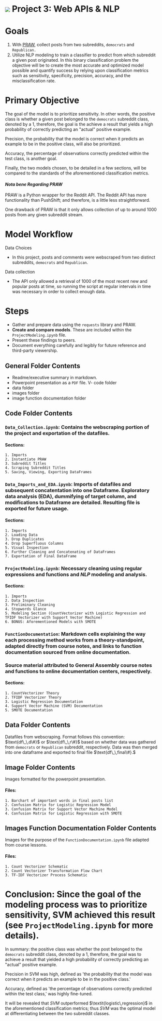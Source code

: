 # ![](https://ga-dash.s3.amazonaws.com/production/assets/logo-9f88ae6c9c3871690e33280fcf557f33.png) Project 3: Web APIs & NLP

# Goals

1. With [PRAW](https://praw.readthedocs.io/en/stable/), collect posts from two subreddits, `democrats` and `Republican.`
2. Utilize NLP modeling to train a classifier to predict from which subreddit a given post originated. In this binary classification problem the objective will be to create the most accurate and optimized model possible and quantify success by relying upon classification metrics such as sensitivity, specificity, precision, accuracy, and the misclassification rate. 

# Primary Objective

The goal of the model is to prioritize sensitivity. In other words, the positive class is whether a given post belonged to the `democrats` subreddit class, denoted by a $1$, therefore, the goal is the achieve a result that yields a high probability of correctly predicting an "actual" positive example. 

Precision, the probability that the model is correct when it predicts an example to be in the positive class, will also be prioritized. 

Accuracy, the percentage of observations correctly predicted within the test class, is another goal.

Finally, the two models chosen, to be detailed in a few sections, will be compared to the standards of the aforementioned classification metrics.


#### $\textit{Nota bene Regarding PRAW}$

PRAW is a Python wrapper for the Reddit API.  The Reddit API has more functionality than PushShift; and therefore, is a little less straightforward. 

One drawback of PRAW is that it only allows collection of up to around 1000 posts from any given subreddit stream. 

# Model Workflow

Data Choices
- In this project, posts and comments were webscraped from two distinct subreddits, `democrats` and `Republican`. 

Data collection
- The API only allowed a retrieval of $1000$ of the most recent new and popular posts at time, so running the script at regular intervals in time was necessary in order to collect enough data.

# Steps

- Gather and prepare data using the `requests` library and PRAW.
- **Create and compare models**. These are included within the `ProjectModeling.ipynb` file. 
- Present these findings to peers. 
- Document everything carefully and legibly for future reference and third-party viewership. 

## General Folder Contents

- Readme/executive summary in markdown.
- Powerpoint presentation as a `PDF` file.
V- code folder
- data folder
- images folder
- image function documentation folder

## Code Folder Contents

### `Data_Collection.ipynb`: Contains the webscraping portion of the project and exportation of the datafiles. 
#### Sections: 
    1. Imports
    2. Instantiate PRAW
    3. Subreddit Titles
    4. Scraping Subreddit Titles
    5. Saving, Viewing, Exporting DataFrames
### `Data_Imports_and_EDA.ipynb`: Imports of datafiles and subsequent concatentation into one Dataframe. Exploratory data analysis (EDA), dummifying of target column, and modifications to Dataframe are detailed. Resulting file is exported for future usage.
#### Sections: 
    1. Imports
    2. Loading Data
    3. Drop Duplicates
    4. Drop Superfluous Columns
    5. Visual Inspection
    6. Further Cleaning and Concatenating of DataFrames
    7. Exportation of Final DataFrame
### `ProjectModeling.ipynb`: Necessary cleaning using regular expressions and functions and $\textit{NLP}$ modeling and analysis.  
#### Sections: 
    1. Imports
    2. Data Inspection
    3. Preliminary Cleaning
    4. Stopwords Glance
    5. Modeling Section (CountVectorizer with Logistic Regression and TFIDF Vectorizer with Support Vector Machine)
    6. BONUS: Aforementioned Models with SMOTE
### `FunctionDocumentation`: Markdown cells explaining the way each processing method works from a theory-standpoint, adapted directly from course notes, and links to function documentation sourced from online documentation. 
### Source material attributed to General Assembly course notes and functions to online documentation centers, respectively. 
#### Sections: 
    1. CountVectorizer Theory
    2. TFIDF Vectorizer Theory
    3. Logistic Regression Documentation
    4. Support Vector Machine (SVM) Documentation
    5. SMOTE Documentation
## Data Folder Contents

Datafiles from webscraping. Format follows this convention: $\text{df\_\,d\#}$ or $\text{df\_\,r\#}$ based on whether data was gathered from `democrats` or `Republican` subreddit, respectively. Data was then merged into one dataframe and exported to final file $\text{df\_\,final\#}.$

## Image Folder Contents

Images formatted for the powerpoint presentation. 
#### Files: 
    1. Barchart of important words in final posts list
    2. Confusion Matrix for Logistic Regression Model
    3. Confusion Matrix for Support Vector Machine Model
    4. Confusion Matrix for Logistic Regression with SMOTE

## Images Function Documentation Folder Contents
Images for the purpose of the `FunctionDocumentation.ipynb` file adapted from course lessons.
#### Files: 
    1. Count Vectorizer Schematic
    2. Count Vectorizer Transformation Flow Chart
    3. TF-IDF Vectorizer Process Schematic

# Conclusion: Since the goal of the modeling process was to prioritize sensitivity, SVM achieved this result (see `ProjectModeling.ipynb` for more details). 

In summary: the positive class was whether the post belonged to the `democrats` subreddit class, denoted by a $1$, therefore, the goal was to achieve a result that yielded a high probability of correctly predicting an "actual" positive example. 

Precision in SVM was high, defined as 'the probability that the model was correct when it predicts an example to be in the positive class.' 

Accuracy, defined as 'the percentage of observations correctly predicted within the test class,' was highly fine-tuned. 

It will be revealed that $\textit{SVM}$ outperformed $\textit{logistic\,regression}$ in the aforementioned classification metrics; thus $\textit{SVM}$ was the optimal model at differentiating between the two subreddit classes. 


